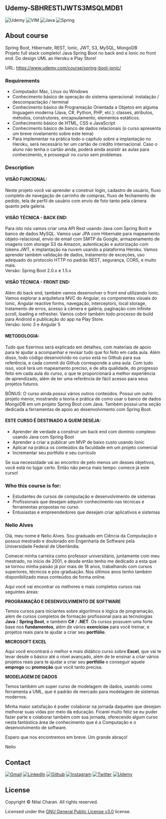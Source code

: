 ## Udemy-SBHRESTIJWTS3MSQLMDB1
<!-- PROJECT SHIELDS -->
![Udemy][udemy-shield]
![VIM][vim-shield]
![Java][java-shield]
![Spring][spring-shield]

## About course
Spring Boot, Hibernate, REST, Ionic, JWT, S3, MySQL, MongoDB
<br>Projeto full stack completo! Java Spring Boot no back end e Ionic no front end. Do design UML ao Heroku e Play Store!

URL: https://www.udemy.com/course/spring-boot-ionic/

### Requirements
- Computador Mac, Linux ou Windows
- Conhecimento básico de operação do sistema operacional: instalação / descompactação / terminal
- Conhecimento básico de Programação Orientada a Objetos em alguma linguagem moderna (Java, C#, Python, PHP, etc.): classes, atributos, métodos, construtores, encapsulamento, elementos estáticos.
- Conhecimento básico de HTML, CSS e JavaScript
- Conhecimento básico de banco de dados relacionais (o curso apresenta um breve nivelamento sobre este tema)
- Para implementar na prática todo o capítulo sobre a implantação no Heroku, será necessário ter um cartão de crédito internacional. Caso o aluno não tenha o cartão ainda, poderá ainda assistir as aulas para conhecimento, e prosseguir no curso sem problemas.

### Description

#### VISÃO FUNCIONAL:
Neste projeto você vai aprender a construir login, cadastro de usuário, fluxo completo de navegação de carrinho de compras, fluxo de fechamento de pedido, tela de perfil de usuário com envio de foto tanto pela câmera quanto pela galeria.

#### VISÃO TÉCNICA - BACK END:
Para isto nós vamos criar uma API Rest usando Java com Spring Boot e banco de dados MySQL. Vamos usar JPA com Hibernate para mapeamento objeto-relacional, envio de email com SMTP da Google, armazenamento de imagens com storage S3 da Amazon, autenticação e autorização com tokens JWT, e implantação na nuvem usando a plataforma Heroku. Vamos aprender também validação de dados, tratamento de exceções, uso adequado do protocolo HTTP no padrão REST, segurança, CORS, e muito mais.
<br>Versão: Spring Boot 2.0.x e 1.5.x

#### VISÃO TÉCNICA - FRONT END:
Além do back end, também vamos desenvolver o front end utilizando Ionic. Vamos explorar a arquitetura MVC do Angular, os componentes visuais do Ionic, Angular reactive forms, navegação, interceptors, local storage, tratamento de erros, acesso à câmera e galeria, paginação com infinite scroll, loading e refresher. Vamos cobrir também todo processo de build para Android e publicação do app na Play Store.
<br>Versão: Ionic 3 e Angular 5

#### METODOLOGIA:
Tudo que fizermos será explicado em detalhes, com materiais de apoio para te ajudar a acompanhar e revisar tudo que foi feito em cada aula. Além disso, todo código desenvolvido no curso está no Github para sua referência, e cada commit do Github corresponde a uma aula. Com tudo isso, você terá um mapeamento preciso, e de alta qualidade, do progresso feito em cada aula do curso, o que te proporcionará a melhor experiência de aprendizado, além de ter uma referência de fácil acesso para seus projetos futuros.

BÔNUS:
O curso ainda possui vários outros conteúdos. Possui um outro projeto menor, mostrando a teoria e prática de como usar o banco de dados MongoDB em um projeto Spring Boot com Java. Também possui uma seção dedicada a ferramentas de apoio ao desenvolvimento com Spring Boot. 

#### ESTE CURSO É DESTINADO A QUEM DESEJA:
- Aprender de verdade a construir um back end com domínio complexo usando Java com Spring Boot
- Aprender a criar a publicar um MVP de baixo custo usando Ionic
- Aplicar na prática os conteúdos da faculdade em um projeto comercial
- Incrementar seu portfolio e seu currículo

Se sua necessidade vai ao encontro de pelo menos um desses objetivos, você está no lugar certo. Então não perca mais tempo: comece já este curso!

### Who this course is for:

- Estudantes de cursos de computação e desenvolvimento de sistemas
- Profissionais que desejam adquirir conhecimento nas técnicas e ferramentas propostas no curso
- Entusiastas e empreendedores que desejam criar aplicativos e sistemas

### Nelio Alves
Olá, meu nome é Nelio Alves. Sou graduado em Ciência da Computação e possuo mestrado e doutorado em Engenharia de Software pela Universidade Federal de Uberlândia.

Comecei minha carreira como professor universitário, juntamente com meu mestrado, no início de 2001, e desde então tenho me dedicado a esta que se tornou minha paixão já por mais de 18 anos, trabalhando com cursos superiores, técnicos e pós-graduação. Nos últimos anos tenho também disponibilizado meus conteúdos de forma online.

Aqui você vai encontrar os melhores e mais completos cursos nas seguintes áreas:

**PROGRAMAÇÃO E DESENVOLVIMENTO DE SOFTWARE**

Temos cursos para iniciantes sobre algoritmos e lógica de programação, além de cursos completos de formação profissional para as tecnologias **Java** / **Spring Boot**, e também  **C#** / **.NET**. Os cursos possuem uma forte base nos **fundamentos**, além de vários **exercícios** para você treinar, e projetos reais para te ajudar a criar seu **portfólio**.

**MICROSOFT EXCEL**

Aqui você encontrará o melhor e mais didático curso sobre **Excel**, que vai te levar desde o básico até o nível avançado, além de te ensinar a criar vários projetos reais para te ajudar a criar seu **portfólio** e conseguir aquele **emprego** ou **promoção** que você tanto precisa.

**MODELAGEM DE DADOS**

Temos também um super curso de modelagem de dados, usando como ferramenta a UML, que é padrão de mercado para modelagem de sistemas modernos.

Minha maior satisfação é poder colaborar na jornada daqueles que desejam melhorar suas vidas por meio da educação. Ficarei muito feliz se eu puder fazer parte e colaborar também com sua jornada, oferecendo algum curso nesta fantástica área de conhecimento que é a Computação e o desenvolvimento de software.

Espero que nos encontremos em breve. Um grande abraço!

Nelio

## Contact
[![Gmail][gmail-shield]][gmail-url]
[![LinkedIn][linkedin-shield]][linkedin-url]
[![Github][github-shield]][github-url]
[![Instagram][instagram-shield]][instagram-url]
[![Twitter][twitter-shield]][twitter-url]
[![Udemy][udemy-shield]][udemy-url]

<!-- MARKDOWN LINKS & IMAGES -->
<!-- https://www.markdownguide.org/basic-syntax/#reference-style-links -->

<!-- CONTACT SHIELDS -->
[linkedin-shield]: https://img.shields.io/badge/-LinkedIn-white.svg?logo=linkedin&colorB=0077B5&logoColor=white
[linkedin-url]: https://www.linkedin.com/in/nitaicharan/
[gmail-shield]: https://img.shields.io/badge/-Gmail-black.svg?logo=gmail&colorB=D14836&logoColor=white
[gmail-url]: mailto:niaicharan@gmail.com?subject=It%20comes%20from%20Github%20profile
[github-shield]: https://img.shields.io/badge/-Github-black.svg?logo=github&colorB=181717&logoColor=white
[github-url]: https://github.com/nitaicharan
[instagram-shield]: https://img.shields.io/badge/-Instagram-black.svg?logo=instagram&colorB=EC5252&logoColor=white
[instagram-url]: https://www.instagram.com/nitaicharan/?hl=pt-br
[twitter-shield]: https://img.shields.io/badge/-Twitter-black.svg?logo=twitter&colorB=1DA1F2&logoColor=white
[twitter-url]: https://twitter.com/nitaicharan1
[facebook-shield]: https://img.shields.io/badge/-Facebook-black.svg?logo=facebook&colorB=4172B8&logoColor=white
[facebook-url]: https://www.facebook.com/NitaiCharan1
[udemy-shield]: https://img.shields.io/badge/-Udemy-black.svg?logo=udemy&colorB=EC5252&logoColor=white
[udemy-url]: https://www.udemy.com/user/nitai-charan/
[hackerrank-shield]: https://img.shields.io/badge/-HackerRank-white.svg?logo=hackerrank&colorB=2EC866&logoColor=white
[hackerrank-url]: https://www.hackerrank.com/nitaicharan

<!-- PROJECT SHIELDS -->
[html5-shield]: https://img.shields.io/badge/-HTML5-black.svg?logo=html5&colorB=E34F26&logoColor=white
[css3-shield]: https://img.shields.io/badge/-CSS3-black.svg?logo=css3&colorB=1572B6&logoColor=white
[sass-shield]: https://img.shields.io/badge/-SASS-black.svg?logo=sass&colorB=CC6699&logoColor=white
[angular-shield]: https://img.shields.io/badge/-Angular-black.svg?logo=angular&colorB=DD0031&logoColor=white
[vim-shield]: https://img.shields.io/badge/-Vim-black.svg?logo=vim&colorB=019733&logoColor=white
[java-shield]: https://img.shields.io/badge/-Java-black.svg?logoColor=white&logo=java&&colorB=007396
[javascript-shield]: https://img.shields.io/badge/-JavaScript-black.svg?logoColor=white&logo=javascript&&colorB=F7DF1E
[typescript-shield]: https://img.shields.io/badge/-TypeScript-black.svg?logoColor=white&logo=typescript&&colorB=007ACC
[react-shield]: https://img.shields.io/badge/-React-black.svg?logoColor=white&logo=react&colorB=61DAFB
[jquery-shield]: https://img.shields.io/badge/-jQuery-white.svg?logo=jquery&colorB=0769AD&logoColor=white
[spring-shield]: https://img.shields.io/badge/-Spring-white.svg?logo=spring&colorB=6DB33F&logoColor=white

## License
Copyright &copy; Nitai Charan. All rights reserved.

Licensed under the [GNU General Public License v3.0](LICENSE) license.
